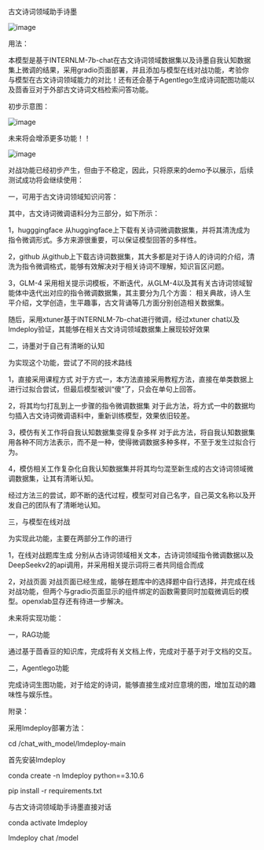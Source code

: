 古文诗词领域助手诗墨




![image](https://github.com/wdj157/PoeticCalligraphy/blob/main/%E7%A4%BA%E6%84%8F.png)


用法：


本模型是基于INTERNLM-7b-chat在古文诗词领域数据集以及诗墨自我认知数据集上微调的结果，采用gradio页面部署，并且添加与模型在线对战功能，考验你与模型在古文诗词领域能力的对比！还有还会基于Agentlego生成诗词配图功能以及茴香豆对于外部古文诗词文档检索问答功能。


初步示意图：


![image](https://github.com/wdj157/PoeticCalligraphy/blob/main/%E6%95%B4%E4%BD%93%E9%80%BB%E8%BE%91.jpg)

未来将会增添更多功能！！

![image](https://github.com/wdj157/PoeticCalligraphy/blob/main/%E6%95%B4%E4%BD%93%E9%80%BB%E8%BE%91.jpg)


对战功能已经初步产生，但由于不稳定，因此，只将原来的demo予以展示，后续测试成功将会继续使用：


一，可用于古文诗词领域知识问答：


其中，古文诗词微调语料分为三部分，如下所示：

1，hugggingface
   从huggingface上下载有关诗词微调数据集，并将其清洗成为指令微调形式。多方来源很重要，可以保证模型回答的多样性。


2，github
   从github上下载古诗词数据集，其大多都是对于诗人的诗词的介绍，清洗为指令微调格式，能够有效解决对于相关诗词不理解，知识盲区问题。

3，GLM-4
   采用相关提示词模板，不断迭代，从GLM-4以及其有关古诗词领域智能体中迭代出对应的指令微调数据集，其主要分为几个方面：
   相关典故，诗人生平介绍，文学创造，生平趣事，古文背诵等几方面分别创造相关数据集。

随后，采用xtuner基于INTERNLM-7b-chat进行微调，经过xtuner chat以及lmdeploy验证，其能够在相关古文诗词领域数据集上展现较好效果

二，诗墨对于自己有清晰的认知

为实现这个功能，尝试了不同的技术路线

1，直接采用课程方式
    对于方式一，本方法直接采用教程方法，直接在单类数据上进行过拟合尝试，但最后模型被训“傻”了，只会在单句上回答。
    
2，将其均匀打乱到上一步骤的指令微调数据集
    对于此方法，将方式一中的数据均匀插入古文诗词微调语料中，重新训练模型，效果依旧较差。

3，模仿有关工作将自我认知数据集变得复杂多样
    对于此方法，将自我认知数据集用各种不同方法表示，而不是一种，使得微调数据多种多样，不至于发生过拟合行为。

4，模仿相关工作复杂化自我认知数据集并将其均匀混至新生成的古文诗词领域微调数据集，让其有清晰认知。

经过方法三的尝试，即不断的迭代过程，模型可对自己名字，自己英文名称以及开发自己的团队有了清晰地认知。


三，与模型在线对战

为实现此功能，主要在两部分工作的进行

1，在线对战题库生成
   分别从古诗词领域相关文本，古诗词领域指令微调数据以及DeepSeekv2的api调用，并采用相关提示词将三者共同组合而成

2，对战页面
   对战页面已经生成，能够在题库中的选择题中自行选择，并完成在线对战功能，但两个与gradio页面显示的组件绑定的函数需要同时加载微调后的模型。openxlab显存还有待进一步解决。


未来将实现功能：

一，RAG功能
 
 通过基于茴香豆的知识库，完成将有关文档上传，完成对于基于对于文档的交互。

二，Agentlego功能
  
  完成诗词生图功能，对于给定的诗词，能够直接生成对应意境的图，增加互动的趣味性与娱乐性。



附录：

采用lmdeploy部署方法：

cd /chat_with_model/lmdeploy-main

首先安装lmdeploy

conda create -n lmdeploy python==3.10.6

pip install -r requirements.txt


与古文诗词领域助手诗墨直接对话

conda activate lmdeploy

lmdeploy chat /model





 
